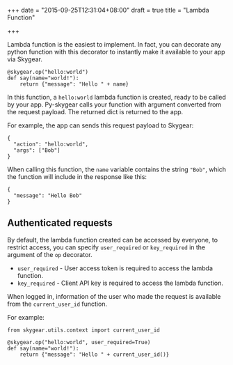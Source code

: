 +++
date = "2015-09-25T12:31:04+08:00"
draft = true
title = "Lambda Function"

+++

Lambda function is the easiest to implement. In fact, you can decorate any python function with this decorator to instantly make it available to your app via Skygear.

```
@skygear.op("hello:world")
def say(name="world!"):
    return {"message": "Hello " + name}
```

In this function, a `hello:world` lambda function is created, ready to be called by your app. Py-skygear calls your function with argument converted from the request payload. The returned dict is returned to the app.

For example, the app can sends this request payload to Skygear:

```
{
  "action": "hello:world",
  "args": ["Bob"]
}
```

When calling this function, the `name` variable contains the string `"Bob"`, which the function will include in the response like this:

```
{
  "message": "Hello Bob"
}
```

## Authenticated requests

By default, the lambda function created can be accessed by everyone, to restrict
access, you can specify `user_required` or `key_required` in the argument
of the `op` decorator.

* `user_required` - User access token is required to access the lambda function.
* `key_required` - Client API key is required to access the lambda function.

When logged in, information of the user who made the request is available
from the `current_user_id` function.

For example:

```
from skygear.utils.context import current_user_id

@skygear.op("hello:world", user_required=True)
def say(name="world!"):
    return {"message": "Hello " + current_user_id()}
```
